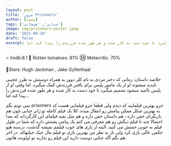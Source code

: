 ```yaml
---
layout: post
title: 'مرور Prisoners'
author: [محمد]
tags: ['جنایی', 'هیجانی']
image: img/prisoners-poster.jpeg
date: '2021-08-29'
draft: false
excerpt: زمانی که دختر مردی به نام کلر دوور به همراه دوستش به طرز عجیبی ناپدید میشوند او از یک مامور پلیس برای یافتن فرزندش کمک میگیرد. اما وقتی او از پلیس ناامید میشود تصمیم میگیرد تا خود دست به کار شده و هر طور شده فرزندش را پیدا کند اما…
---
```


⭐️ Imdb:8.1
🍅 Rotten tomatoes: 81%
Ⓜ️ Metacritic: 70%

🌟Stars: Hugh Jackman , Jake Gyllenhaal

خلاصه داستان:
زمانی که دختر مردی به نام کلر دوور به همراه دوستش به طرز عجیبی ناپدید میشوند او از یک مامور پلیس برای یافتن فرزندش کمک میگیرد. اما وقتی او از پلیس ناامید میشود تصمیم میگیرد تا خود دست به کار شده و هر طور شده فرزندش را پیدا کند اما…

نمی تونم بگم prisoners جزو بهترین فیلماییه که دیدم ولی قطعا جزو فیلمایی هست که به بهترین شکل ممکن پیامش رو انتقال میده.
کلا یک فیلم کامله تو ژانر جنایی چون هم بازیگرای خفن داره ، هم داستان خفن داره و هم مثل بقیه فیلمای این کارگردانه که بعدا احتمالا چند تا فیلم دیگش رو هم معرفی می کنم یک پیامی پشتش داره که شما در طول فیلم به خوبی حسش می کنید.
البته از بازی های خوب فیلمم نمیشه گذشت، درسته هیو جکمن عالی بازی کرد ولی باز به نظر من بهترین بازی تو فیلم مال جیک جیلنهاله.
در اخر هم بگم اگه جنایی دوست دارید این فیلم رو بذارید تو اولویت هاتون.
